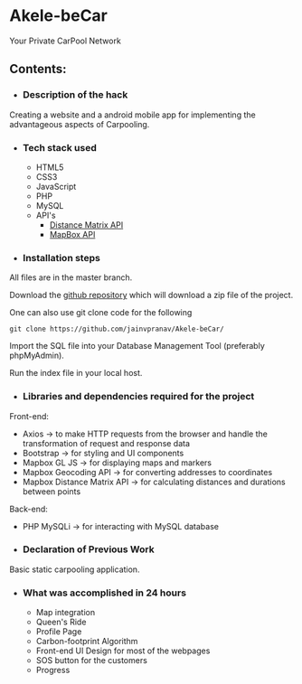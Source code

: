 # Akele-beCar
Your Private CarPool Network
## Contents:

* ### Description of the hack

Creating a website and a android mobile app for implementing the advantageous aspects of Carpooling. 

* ### Tech stack used
  - HTML5
  - CSS3
  - JavaScript
  - PHP
  - MySQL
  - API's
    - [Distance Matrix API](https://distancematrix.ai/distance-matrix-api/)
    - [MapBox API](https://www.mapbox.com/)

* ### Installation steps
All files are in the master branch.

Download the [github repository](https://github.com/jainvpranav/Akele-beCar/archive/refs/heads/main.zip) which will download a zip file of the project. 

One can also use git clone code for the following

```
git clone https://github.com/jainvpranav/Akele-beCar/
```

Import the SQL file into your Database Management Tool (preferably phpMyAdmin).

Run the index file in your local host.

* ### Libraries and dependencies required for the project

Front-end:
 - Axios -> to make HTTP requests from the browser and handle the transformation of request and response data
 - Bootstrap -> for styling and UI components
 - Mapbox GL JS -> for displaying maps and markers
 - Mapbox Geocoding API -> for converting addresses to coordinates
 - Mapbox Distance Matrix API -> for calculating distances and durations between points
 
Back-end:

 - PHP MySQLi -> for interacting with MySQL database


* ### Declaration of Previous Work

Basic static carpooling application.

* ### What was accomplished in 24 hours

  - Map integration
  - Queen's Ride
  - Profile Page
  - Carbon-footprint Algorithm
  - Front-end UI Design for most of the webpages
  - SOS button for the customers
  - Progress 
